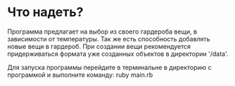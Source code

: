 Что надеть?
===
Программа предлагает на выбор из своего гардероба вещи, в зависимости от температуры.
Так же есть способность добавлять новые вещи в гардероб. При создании вещи рекомендуется придерживаться формата уже созданных объектов в директории '/data'.

Для запуска программы перейдите в терминальне в директорию с программой и выполните команду:
	ruby main.rb
